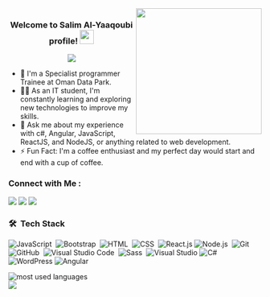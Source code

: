 
<img width="250" align="right" src="https://c.tenor.com/_DOBjnGspYAAAAAM/code-coding.gif">

<h3 align="center">
  Welcome to Salim Al-Yaaqoubi profile!
  <img src="https://media.giphy.com/media/hvRJCLFzcasrR4ia7z/giphy.gif" width="28">
</h3>

<!-- Typing SVG by DenverCoder1 - https://github.com/DenverCoder1/readme-typing-svg -->
<p align="center">
  <a href="https://github.com/DenverCoder1/readme-typing-svg"><img src="https://readme-typing-svg.herokuapp.com/?lines=Full-stack%20web%20developer;Always%20learning%20new%20things&font=Fira%20Code&center=true&width=440&height=45&color=f75c7e&vCenter=true&size=22"></a>
</p> 

- 🏢 I'm a Specialist programmer Trainee at Oman Data Park.
- 👨‍💻 As an IT student, I'm constantly learning and exploring new technologies to improve my skills.
- 💬 Ask me about my experience with c#, Angular, JavaScript, ReactJS, and NodeJS, or anything related to web development.
- ⚡ Fun Fact: I'm a coffee enthusiast and my perfect day would start and end with a cup of coffee.



### Connect with Me :

<a href="https://linkedin.com/in/salim-alyaaqoubi" target="_blank"><img src="https://img.shields.io/badge/-Salim%20Al Yaaqoubi-0077B5?style=for-the-badge&logo=Linkedin&logoColor=white"/></a>
<a href="https://t.me/salimyaaqoubi25" target="_blank"><img src="https://img.shields.io/badge/-Salim%20Al Yaaqoubi-0077B5?style=for-the-badge&logo=Telegram&logoColor=white"/></a>
<a href="mailto:salimyaaqoubii@gmail.com" target="_blank"><img src="https://img.shields.io/badge/-Salim%20Al Yaaqoubi-000?style=for-the-badge&logo=gmail&logoColor=white"/></a>



### 🛠 &nbsp;Tech Stack
![JavaScript](https://img.shields.io/badge/-JavaScript-05122A?style=flat&logo=javascript)&nbsp;
![Bootstrap](https://img.shields.io/badge/-Bootstrap-05122A?style=flat&logo=bootstrap&logoColor=563D7C)&nbsp;
![HTML](https://img.shields.io/badge/-HTML-05122A?style=flat&logo=HTML5)&nbsp;
![CSS](https://img.shields.io/badge/-CSS-05122A?style=flat&logo=CSS3&logoColor=1572B6)&nbsp;
![React.js](https://img.shields.io/badge/-React-05122A?style=flat&logo=react)
![Node.js](https://img.shields.io/badge/-Node.js-05122A?style=flat&logo=node.js&logoColor=339933)&nbsp;
![Git](https://img.shields.io/badge/-Git-05122A?style=flat&logo=git)&nbsp;
![GitHub](https://img.shields.io/badge/-GitHub-05122A?style=flat&logo=github)&nbsp;
![Visual Studio Code](https://img.shields.io/badge/-Visual%20Studio%20Code-05122A?style=flat&logo=visual-studio-code&logoColor=007ACC)&nbsp;
![Sass](https://img.shields.io/badge/-Sass-05122A?style=flat&logo=sass)&nbsp;
![Visual Studio](https://img.shields.io/badge/-Visual%20Studio-05122A?style=flat&logo=visual-studio)
![C#](https://img.shields.io/badge/-C%23-05122A?style=flat&logo=c-sharp)
![WordPress](https://img.shields.io/badge/-WordPress-05122A?style=flat&logo=wordpress)
![Angular](https://img.shields.io/badge/-Angular-05122A?style=flat&logo=angular)






<img align="left" src="https://github-readme-stats.vercel.app/api/top-langs?username=salimyaqoubi&show_icons=true&locale=en&layout=compact&theme=radical" alt="most used languages" />
<br>
<a href="https://komarev.com/ghpvc/?username=salimyaqoubi&style=for-the-badge">
    <img src="https://komarev.com/ghpvc/?username=salimyaqoubi&style=for-the-badge">
</a>
